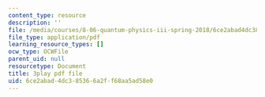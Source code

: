 ```yaml
---
content_type: resource
description: ''
file: /media/courses/8-06-quantum-physics-iii-spring-2018/6ce2abad4dc385366a2ff68aa5ad58e0_oyU5uvPqzkE.pdf
file_type: application/pdf
learning_resource_types: []
ocw_type: OCWFile
parent_uid: null
resourcetype: Document
title: 3play pdf file
uid: 6ce2abad-4dc3-8536-6a2f-f68aa5ad58e0
---
```

